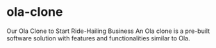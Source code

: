 # ola-clone
Our Ola Clone to Start Ride-Hailing Business  An Ola clone is a pre-built software solution with features and functionalities similar to Ola. 
